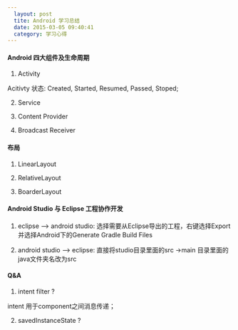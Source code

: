 ```yaml
---
  layout: post
  tite: Android 学习总结
  date: 2015-03-05 09:40:41
  category: 学习心得
---
```


#### Android 四大组件及生命周期

1. Activity

  Acitivty 状态: Created, Started, Resumed, Passed, Stoped;

2. Service

3. Content Provider

4. Broadcast Receiver

#### 布局

1. LinearLayout

2. RelativeLayout

3. BoarderLayout

#### Android Studio 与 Eclipse 工程协作开发

1. eclipse --> android studio: 选择需要从Eclipse导出的工程，右键选择Export并选择Android下的Generate Gradle Build Files

2. android studio --> eclipse: 直接将studio目录里面的src ->main 目录里面的java文件夹名改为src 

#### Q&A

1. intent filter ?

  intent 用于component之间消息传递；
  
2. savedInstanceState ?